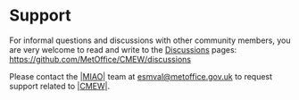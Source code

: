 [(C) Crown Copyright 2025, the Met Office.]: #
[The LICENSE.md file contains full licensing details.]: #


# Support
For informal questions and discussions with other community members, you are very welcome to read and write to the [Discussions](https://github.com/MetOffice/CMEW/discussions) pages:
https://github.com/MetOffice/CMEW/discussions

Please contact the |[MIAO](https://github.com/MetOffice/CMEW/blob/main/doc/source/support.rst#id1)| team at esmval@metoffice.gov.uk to request support
related to |[CMEW](https://github.com/MetOffice/CMEW)|.

